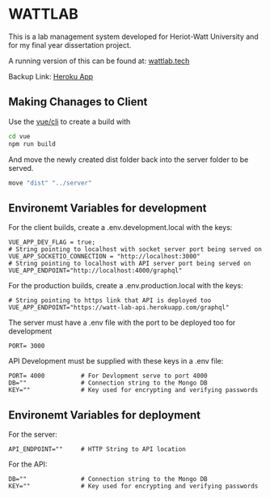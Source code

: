 # WATTLAB
This is a lab management system developed for Heriot-Watt University and for my final year dissertation project.

A running version of this can be found at:
[wattlab.tech](https://wattlab.tech)

Backup Link:
[Heroku App](https://watt-lab-server.herokuapp.com)


## Making Chanages to Client
Use the [vue/cli](https://www.npmjs.com/package/@vue/cli) to create a build with
```bash
cd vue
npm run build
```

And move the newly created dist folder back into the server folder to be served.
```bash
move "dist" "../server"
```

## Environemt Variables for development
For the client builds, create a .env.development.local with the keys: 
```env
VUE_APP_DEV_FLAG = true;
# String pointing to localhost with socket server port being served on
VUE_APP_SOCKETIO_CONNECTION = "http://localhost:3000"
# String pointing to localhost with API server port being served on
VUE_APP_ENDPOINT="http://localhost:4000/graphql"
```

For the production builds, create a .env.production.local with the keys:
```env
# String pointing to https link that API is deployed too
VUE_APP_ENDPOINT="https://watt-lab-api.herokuapp.com/graphql"    
```

The server must have a .env file with the port to be deployed too for development
```env
PORT= 3000
```

API Development must be supplied with these keys in a .env file:
```env
PORT= 4000          # For Devlopment serve to port 4000
DB=""               # Connection string to the Mongo DB
KEY=""              # Key used for encrypting and verifying passwords
```

## Environemt Variables for deployment
For the server:
```env
API_ENDPOINT=""     # HTTP String to API location
```

For the API:
```env
DB=""               # Connection string to the Mongo DB
KEY=""              # Key used for encrypting and verifying passwords
```